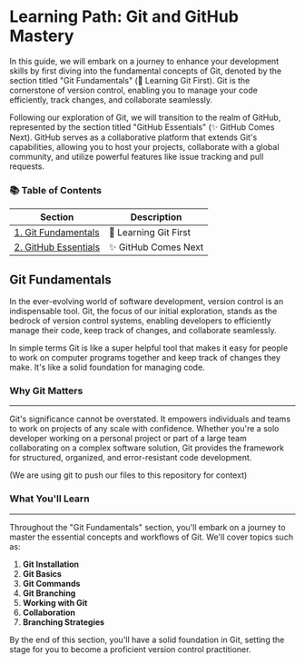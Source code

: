 # Learning Path: Git and GitHub Mastery

In this guide, we will embark on a journey to enhance your development skills by first diving into the fundamental concepts of Git, denoted by the section titled "Git Fundamentals" (🚀 Learning Git First). Git is the cornerstone of version control, enabling you to manage your code efficiently, track changes, and collaborate seamlessly.

Following our exploration of Git, we will transition to the realm of GitHub, represented by the section titled "GitHub Essentials" (✨ GitHub Comes Next). GitHub serves as a collaborative platform that extends Git's capabilities, allowing you to host your projects, collaborate with a global community, and utilize powerful features like issue tracking and pull requests.

### 📚 Table of Contents

| Section            | Description               |
|--------------------|---------------------------|
| [1. Git Fundamentals](#git-fundamentals) | 🚀 Learning Git First |
| [2. GitHub Essentials](#github-essentials) | ✨ GitHub Comes Next |

## Git Fundamentals

In the ever-evolving world of software development, version control is an indispensable tool. Git, the focus of our initial exploration, stands as the bedrock of version control systems, enabling developers to efficiently manage their code, keep track of changes, and collaborate seamlessly.

In simple terms Git is like a super helpful tool that makes it easy for people to work on computer programs together and keep track of changes they make. It's like a solid foundation for managing code.

### Why Git Matters

---

Git's significance cannot be overstated. It empowers individuals and teams to work on projects of any scale with confidence. Whether you're a solo developer working on a personal project or part of a large team collaborating on a complex software solution, Git provides the framework for structured, organized, and error-resistant code development.

(We are using git to push our files to this repository for context)

### What You'll Learn

---

Throughout the "Git Fundamentals" section, you'll embark on a journey to master the essential concepts and workflows of Git. We'll cover topics such as:

1. **Git Installation**
2. **Git Basics**
3. **Git Commands**
4. **Git Branching**
5. **Working with Git**
6. **Collaboration**
7. **Branching Strategies**

By the end of this section, you'll have a solid foundation in Git, setting the stage for you to become a proficient version control practitioner.

